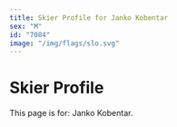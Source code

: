 ```yaml
---
title: Skier Profile for Janko Kobentar
sex: "M"
id: "7084"
image: "/img/flags/slo.svg" 
---
```


# Skier Profile

This page is for: Janko Kobentar.
    